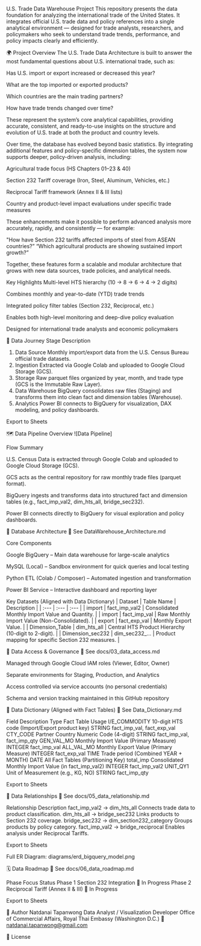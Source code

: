 U.S. Trade Data Warehouse Project
This repository presents the data foundation for analyzing the international trade of the United States. It integrates official U.S. trade data and policy references into a single analytical environment — designed for trade analysts, researchers, and policymakers who seek to understand trade trends, performance, and policy impacts clearly and efficiently.

🌍 Project Overview
The U.S. Trade Data Architecture is built to answer the most fundamental questions about U.S. international trade, such as:

Has U.S. import or export increased or decreased this year?

What are the top imported or exported products?

Which countries are the main trading partners?

How have trade trends changed over time?

These represent the system’s core analytical capabilities, providing accurate, consistent, and ready-to-use insights on the structure and evolution of U.S. trade at both the product and country levels.

Over time, the database has evolved beyond basic statistics. By integrating additional features and policy-specific dimension tables, the system now supports deeper, policy-driven analysis, including:

Agricultural trade focus (HS Chapters 01–23 & 40)

Section 232 Tariff coverage (Iron, Steel, Aluminum, Vehicles, etc.)

Reciprocal Tariff framework (Annex II & III lists)

Country and product-level impact evaluations under specific trade measures

These enhancements make it possible to perform advanced analysis more accurately, rapidly, and consistently — for example:

"How have Section 232 tariffs affected imports of steel from ASEAN countries?” “Which agricultural products are showing sustained import growth?”

Together, these features form a scalable and modular architecture that grows with new data sources, trade policies, and analytical needs.

Key Highlights
Multi-level HTS hierarchy (10 → 8 → 6 → 4 → 2 digits)

Combines monthly and year-to-date (YTD) trade trends

Integrated policy filter tables (Section 232, Reciprocal, etc.)

Enables both high-level monitoring and deep-dive policy evaluation

Designed for international trade analysts and economic policymakers

🧭 Data Journey
Stage	Description
1. Data Source	Monthly import/export data from the U.S. Census Bureau official trade datasets.
2. Ingestion	Extracted via Google Colab and uploaded to Google Cloud Storage (GCS).
3. Storage	Raw parquet files organized by year, month, and trade type (GCS is the Immutable Raw Layer).
4. Data Warehouse	BigQuery consolidates raw files (Staging) and transforms them into clean fact and dimension tables (Warehouse).
5. Analytics	Power BI connects to BigQuery for visualization, DAX modeling, and policy dashboards.

Export to Sheets

🗺️ Data Pipeline Overview
![Data Pipeline]

Flow Summary

U.S. Census Data is extracted through Google Colab and uploaded to Google Cloud Storage (GCS).

GCS acts as the central repository for raw monthly trade files (parquet format).

BigQuery ingests and transforms data into structured fact and dimension tables (e.g., fact_imp_val2, dim_hts_all, bridge_sec232).

Power BI connects directly to BigQuery for visual exploration and policy dashboards.

🧱 Database Architecture
🔗 See DataWarehouse_Architecture.md

Core Components

Google BigQuery – Main data warehouse for large-scale analytics

MySQL (Local) – Sandbox environment for quick queries and local testing

Python ETL (Colab / Composer) – Automated ingestion and transformation

Power BI Service – Interactive dashboard and reporting layer

Key Datasets (Aligned with Data Dictionary) | Dataset | Table Name | Description | | :--- | :--- | :--- | | import | fact_imp_val2 | Consolidated Monthly Import Value and Quantity. | | import | fact_imp_val | Raw Monthly Import Value (Non-Consolidated). | | export | fact_exp_val | Monthly Export Value. | | Dimension_Table | dim_hts_all | Central HTS Product Hierarchy (10-digit to 2-digit). | | Dimension_sec232 | dim_sec232_... | Product mapping for specific Section 232 measures. |

🔐 Data Access & Governance
🔗 See docs/03_data_access.md

Managed through Google Cloud IAM roles (Viewer, Editor, Owner)

Separate environments for Staging, Production, and Analytics

Access controlled via service accounts (no personal credentials)

Schema and version tracking maintained in this GitHub repository

🧾 Data Dictionary (Aligned with Fact Tables)
🔗 See Data_Dictionary.md

Field	Description	Type	Fact Table Usage
I/E_COMMODITY	10-digit HTS code (Import/Export product key)	STRING	fact_imp_val, fact_exp_val
CTY_CODE	Partner Country Numeric Code (4-digit)	STRING	fact_imp_val, fact_imp_qty
GEN_VAL_MO	Monthly Import Value (Primary Measure)	INTEGER	fact_imp_val
ALL_VAL_MO	Monthly Export Value (Primary Measure)	INTEGER	fact_exp_val
TIME	Trade period (Combined YEAR + MONTH)	DATE	All Fact Tables (Partitioning Key)
total_imp	Consolidated Monthly Import Value (in fact_imp_val2)	INTEGER	fact_imp_val2
UNIT_QY1	Unit of Measurement (e.g., KG, NO)	STRING	fact_imp_qty

Export to Sheets

🔗 Data Relationships
🔗 See docs/05_data_relationship.md

Relationship	Description
fact_imp_val2 → dim_hts_all	Connects trade data to product classification.
dim_hts_all → bridge_sec232	Links products to Section 232 coverage.
bridge_sec232 → dim_section232_category	Groups products by policy category.
fact_imp_val2 → bridge_reciprocal	Enables analysis under Reciprocal Tariffs.

Export to Sheets

Full ER Diagram: diagrams/erd_bigquery_model.png

🗓 Data Roadmap
🔗 See docs/06_data_roadmap.md

Phase	Focus	Status
Phase 1	Section 232 Integration	🔄 In Progress
Phase 2	Reciprocal Tariff (Annex II & III)	🔄 In Progress

Export to Sheets

👤 Author
Natdanai Tapanwong Data Analyst / Visualization Developer Office of Commercial Affairs, Royal Thai Embassy (Washington D.C.) 📧 natdanai.tapanwong@gmail.com

🪪 License

